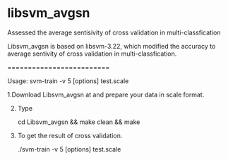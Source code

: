 # libsvm_avgsn
Assessed the average sentisivity of cross validation in multi-classfication

Libsvm_avgsn is based on libsvm-3.22, which modified the accuracy to average sentivity of cross validation in multi-classfication.

=========================

Usage: svm-train -v 5 [options] test.scale


1.Download Libsvm_avgsn at and prepare your data in scale format.

2. Type

    cd Libsvm_avgsn && make clean && make

3. To get the result of cross validation.

    ./svm-train -v 5 [options] test.scale
